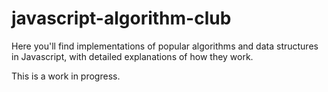 # javascript-algorithm-club

Here you'll find implementations of popular algorithms and data structures in Javascript, with detailed explanations of how they work.

This is a work in progress.
